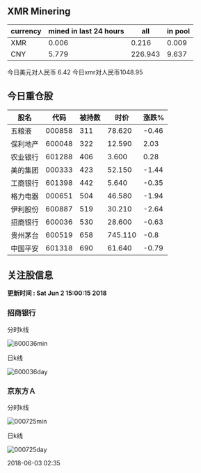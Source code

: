 ## XMR Minering

|currency|mined in last 24 hours|all|in pool|
|---|---|---|---|
|XMR|0.006|0.216|0.009|
|CNY|5.779|226.943|9.637|

今日美元对人民币 6.42	今日xmr对人民币1048.95


## 今日重仓股 

|股名|代码|被持数|时价|涨跌%|
|---|---|---|---|---|
|五粮液|000858|311|78.620|-0.46|
|保利地产|600048|322|12.590|2.03|
|农业银行|601288|406|3.600|0.28|
|美的集团|000333|423|52.150|-1.44|
|工商银行|601398|442|5.640|-0.35|
|格力电器|000651|504|46.580|-1.94|
|伊利股份|600887|519|30.210|-2.64|
|招商银行|600036|530|28.600|-0.63|
|贵州茅台|600519|658|745.110|-0.8|
|中国平安|601318|690|61.640|-0.79|

## 关注股信息
**更新时间 : Sat Jun  2 15:00:15 2018**
### 招商银行 
分时k线

![600036min](http://image.sinajs.cn/newchart/min/n/sh600036.gif)

日k线

![600036day](http://image.sinajs.cn/newchart/daily/n/sh600036.gif)

### 京东方Ａ 
分时k线

![000725min](http://image.sinajs.cn/newchart/min/n/sz000725.gif)

日k线

![000725day](http://image.sinajs.cn/newchart/daily/n/sz000725.gif)

2018-06-03 02:35
